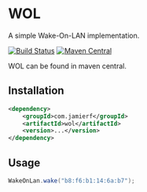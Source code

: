 WOL
========

A simple Wake-On-LAN implementation.

[![Build Status](https://api.travis-ci.org/reines/wol.png)](https://travis-ci.org/reines/wol)
[![Maven Central](https://maven-badges.herokuapp.com/maven-central/com.jamierf/wol/badge.png)](https://maven-badges.herokuapp.com/maven-central/com.jamierf/wol)

WOL can be found in maven central.

## Installation

```xml
<dependency>
    <groupId>com.jamierf</groupId>
    <artifactId>wol</artifactId>
    <version>...</version>
</dependency>
```

## Usage

```java
WakeOnLan.wake("b8:f6:b1:14:6a:b7");
```

